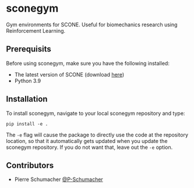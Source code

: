 # sconegym
Gym environments for SCONE. Useful for biomechanics research using Reinforcement Learning.

## Prerequisits
Before using sconegym, make sure you have the following installed:
* The latest version of SCONE (download [here](https://scone.software))
* Python 3.9

## Installation
To install sconegym, navigate to your local sconegym repository and type:

```
pip install -e .
```

The `-e` flag will cause the package to directly use the code at the repository location, so that it automatically gets updated when you update the sconegym repository. If you do not want that, leave out the `-e` option.

## Contributors
* Pierre Schumacher [@P-Schumacher](https://github.com/P-Schumacher)
